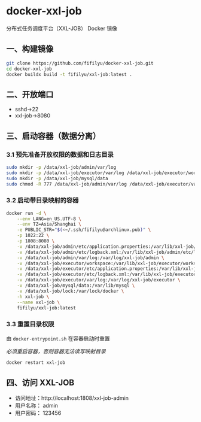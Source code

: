# docker-xxl-job

分布式任务调度平台（XXL-JOB） Docker 镜像

## 一、构建镜像

```bash
git clone https://github.com/fifilyu/docker-xxl-job.git
cd docker-xxl-job
docker buildx build -t fifilyu/xxl-job:latest .
```

## 二、开放端口

- sshd->22
- xxl-job->8080

## 三、启动容器（数据分离）

### 3.1 预先准备开放权限的数据和日志目录

```bash
sudo mkdir -p /data/xxl-job/admin/var/log
sudo mkdir -p /data/xxl-job/executor/var/log /data/xxl-job/executor/workspace
sudo mkdir -p /data/xxl-job/mysql/data
sudo chmod -R 777 /data/xxl-job/admin/var/log /data/xxl-job/executor/var/log /data/xxl-job/mysql/data /data/xxl-job/admin/etc/application.properties /data/xxl-job/executor/etc/application.properties
```

### 3.2 启动带目录映射的容器

```bash
docker run -d \
    --env LANG=en_US.UTF-8 \
    --env TZ=Asia/Shanghai \
    -e PUBLIC_STR="$(<~/.ssh/fifilyu@archlinux.pub)" \
    -p 1022:22 \
    -p 1808:8080 \
    -v /data/xxl-job/admin/etc/application.properties:/var/lib/xxl-job/admin/etc/application.properties \
    -v /data/xxl-job/admin/etc/logback.xml:/var/lib/xxl-job/admin/etc/logback.xml \
    -v /data/xxl-job/admin/var/log:/var/log/xxl-job/admin \
    -v /data/xxl-job/executor/workspace:/var/lib/xxl-job/executor/workspace \
    -v /data/xxl-job/executor/etc/application.properties:/var/lib/xxl-job/executor/etc/application.properties \
    -v /data/xxl-job/executor/etc/logback.xml:/var/lib/xxl-job/executor/etc/logback.xml \
    -v /data/xxl-job/executor/var/log:/var/log/xxl-job/executor \
    -v /data/xxl-job/mysql/data:/var/lib/mysql \
    -v /data/xxl-job/lock:/var/lock/docker \
    -h xxl-job \
    --name xxl-job \
    fifilyu/xxl-job:latest
```

### 3.3 重置目录权限

由 `docker-entrypoint.sh` 在容器启动时重置

_必须重启容器，否则容器无法读写映射目录_

```bash
docker restart xxl-job
```

## 四、访问 XXL-JOB

- 访问地址：http://localhost:1808/xxl-job-admin
- 用户名称： admin
- 用户密码： 123456
